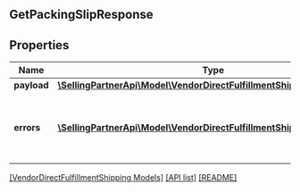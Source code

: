 ## GetPackingSlipResponse

## Properties

Name | Type | Description | Notes
------------ | ------------- | ------------- | -------------
**payload** | [**\SellingPartnerApi\Model\VendorDirectFulfillmentShipping\PackingSlip**](PackingSlip.md) |  | [optional]
**errors** | [**\SellingPartnerApi\Model\VendorDirectFulfillmentShipping\Error[]**](Error.md) | A list of error responses returned when a request is unsuccessful. | [optional]

[[VendorDirectFulfillmentShipping Models]](../) [[API list]](../../Api) [[README]](../../../README.md)
